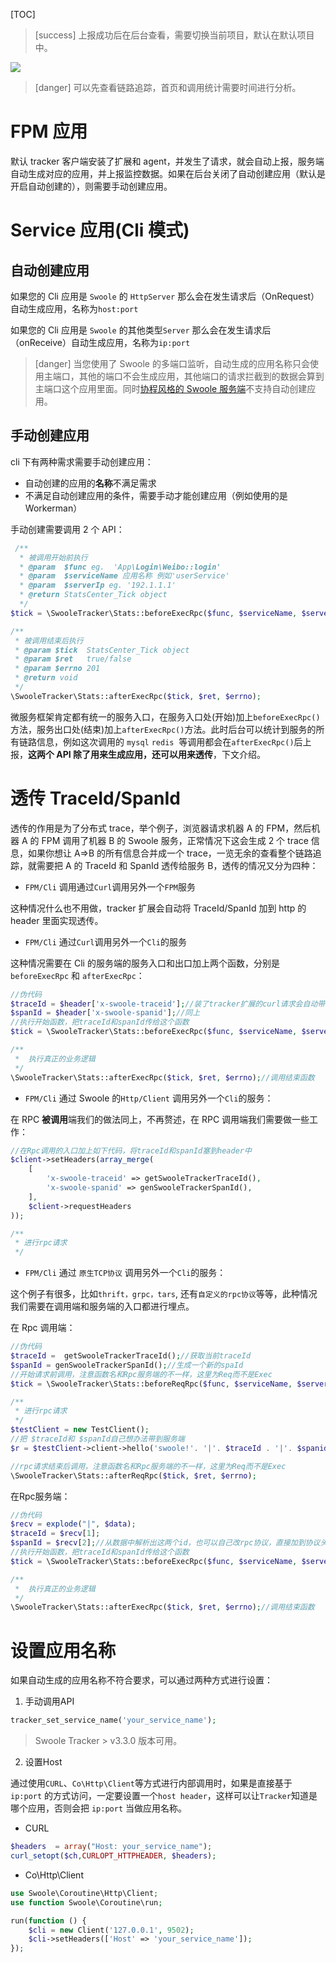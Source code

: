 [TOC]

>[success] 上报成功后在后台查看，需要切换当前项目，默认在默认项目中。

![](../images/screenshot_1578041268650.png)

>[danger] 可以先查看链路追踪，首页和调用统计需要时间进行分析。

# FPM 应用

<!--### 自动创建应用-->

默认 tracker 客户端安装了扩展和 agent，并发生了请求，就会自动上报，服务端自动生成对应的应用，并上报监控数据。如果在后台关闭了自动创建应用（默认是开启自动创建的），则需要手动创建应用。

<!--### 手动创建应用

在服务端->系统管理->相应项目->应用管理->新增应用 应用名即为您要监控站点的域名，如有端口请加上端口。

>[info] 例如：您想监控的站点域名为`www.test.com`，服务名则填`www.test.com`（注意：域名若带端口，服务名也要带端口）

配置完成后，稍等片刻即可查看对应的监控数据-->

# Service 应用(Cli 模式)

## 自动创建应用

如果您的 Cli 应用是 `Swoole` 的 `HttpServer` 那么会在发生请求后（OnRequest）自动生成应用，名称为`host:port`

如果您的 Cli 应用是 `Swoole` 的其他类型`Server` 那么会在发生请求后（onReceive）自动生成应用，名称为`ip:port`

>[danger] 当您使用了 Swoole 的多端口监听，自动生成的应用名称只会使用主端口，其他的端口不会生成应用，其他端口的请求拦截到的数据会算到主端口这个应用里面。同时[协程风格的 Swoole 服务端](https://wiki.swoole.com/#/server/co_init)不支持自动创建应用。

<!--###
## 手动创建应用

在服务端->系统管理->相应项目->应用管理->新增应用 应用名即为您要监控的服务名。

>[info] 例如：您想监控服务名为`user_service`的cli常驻进程应用，您的应用类型选择Service，服务名填`user_service`.
-->

## 手动创建应用

cli 下有两种需求需要手动创建应用：

- 自动创建的应用的**名称**不满足需求
- 不满足自动创建应用的条件，需要手动才能创建应用（例如使用的是 Workerman）

手动创建需要调用 2 个 API：

```php
 /**
  * 被调用开始前执行
  * @param  $func eg.  'App\Login\Weibo::login'
  * @param  $serviceName 应用名称 例如'userService'
  * @param  $serverIp eg. '192.1.1.1'
  * @return StatsCenter_Tick object
  */
$tick = \SwooleTracker\Stats::beforeExecRpc($func, $serviceName, $serverIp);

/**
 * 被调用结束后执行
 * @param $tick  StatsCenter_Tick object
 * @param $ret   true/false
 * @param $errno 201
 * @return void
 */
\SwooleTracker\Stats::afterExecRpc($tick, $ret, $errno);
```

微服务框架肯定都有统一的服务入口，在服务入口处(开始)加上`beforeExecRpc()`方法，服务出口处(结束)加上`afterExecRpc()`方法。此时后台可以统计到服务的所有链路信息，例如这次调用的 `mysql` `redis`  等调用都会在`afterExecRpc()`后上报，**这两个 API 除了用来生成应用，还可以用来透传**，下文介绍。

# 透传 TraceId/SpanId

透传的作用是为了分布式 trace，举个例子，浏览器请求机器 A 的 FPM，然后机器 A 的 FPM 调用了机器 B 的 Swoole 服务，正常情况下这会生成 2 个 trace 信息，如果你想让 A=>B 的所有信息合并成一个 trace，一览无余的查看整个链路追踪，就需要把 A 的 TraceId 和 SpanId 透传给服务 B，透传的情况又分为四种：

- `FPM/Cli` 调用通过`Curl`调用另外一个`FPM`服务

这种情况什么也不用做，tracker 扩展会自动将 TraceId/SpanId 加到 http 的 header 里面实现透传。

- `FPM/Cli` 通过`Curl`调用另外一个`Cli`的服务

这种情况需要在 Cli 的服务端的服务入口和出口加上两个函数，分别是 `beforeExecRpc` 和 `afterExecRpc`：

```php
//伪代码
$traceId = $header['x-swoole-traceid'];//装了tracker扩展的curl请求会自动带上x-swoole-traceid这个header
$spanId = $header['x-swoole-spanid'];//同上
//执行开始函数，把traceId和spanId传给这个函数
$tick = \SwooleTracker\Stats::beforeExecRpc($func, $serviceName, $serverIp, $traceId, $spanId);

/**
 *  执行真正的业务逻辑
 */
\SwooleTracker\Stats::afterExecRpc($tick, $ret, $errno);//调用结束函数
```

- `FPM/Cli` 通过 Swoole 的`Http/Client` 调用另外一个`Cli`的服务：

在 RPC **被调用**端我们的做法同上，不再赘述，在 RPC 调用端我们需要做一些工作：  

```php
//在Rpc调用的入口加上如下代码，将traceId和spanId塞到header中
$client->setHeaders(array_merge(
    [
        'x-swoole-traceid' => getSwooleTrackerTraceId(),
        'x-swoole-spanid' => genSwooleTrackerSpanId(),
    ],
    $client->requestHeaders
));

/**
 * 进行rpc请求
 */
```

- `FPM/Cli` 通过 `原生TCP协议` 调用另外一个`Cli`的服务：

这个例子有很多，比如`thrift，grpc，tars`, 还有`自定义的rpc协议`等等，此种情况我们需要在调用端和服务端的入口都进行埋点。

在 Rpc 调用端：

```php
//伪代码
$traceId =  getSwooleTrackerTraceId();//获取当前traceId
$spanId = genSwooleTrackerSpanId();//生成一个新的spaId
//开始请求前调用，注意函数名和Rpc服务端的不一样，这里为Req而不是Exec
$tick = \SwooleTracker\Stats::beforeReqRpc($func, $serviceName, $serverIp);

/**
 * 进行rpc请求
 */
$testClient = new TestClient();
//把 $traceId和 $spanId自己想办法带到服务端
$r = $testClient->client->hello('swoole!'. '|'. $traceId . '|'. $spanid);

//rpc请求结束后调用，注意函数名和Rpc服务端的不一样，这里为Req而不是Exec
\SwooleTracker\Stats::afterReqRpc($tick, $ret, $errno);
```

在Rpc服务端：

```php
//伪代码
$recv = explode("|", $data);
$traceId = $recv[1];
$spanId = $recv[2];//从数据中解析出这两个id，也可以自己改rpc协议，直接加到协议头
//执行开始函数，把traceId和spanId传给这个函数
$tick = \SwooleTracker\Stats::beforeExecRpc($func, $serviceName, $serverIp, $traceId, $spanId);

/**
 *  执行真正的业务逻辑
 */
\SwooleTracker\Stats::afterExecRpc($tick, $ret, $errno);//调用结束函数
```

# 设置应用名称

如果自动生成的应用名称不符合要求，可以通过两种方式进行设置：

1. 手动调用API

```php
tracker_set_service_name('your_service_name');
```

> Swoole Tracker > v3.3.0 版本可用。

2. 设置Host

通过使用`CURL`、`Co\Http\Client`等方式进行内部调用时，如果是直接基于 `ip:port` 的方式访问，一定要设置一个`host header`，这样可以让`Tracker`知道是哪个应用，否则会把 `ip:port` 当做应用名称。

- CURL

```php
$headers  = array("Host: your_service_name"); 
curl_setopt($ch,CURLOPT_HTTPHEADER, $headers);
```

- Co\Http\Client

```php
use Swoole\Coroutine\Http\Client;
use function Swoole\Coroutine\run;

run(function () {
    $cli = new Client('127.0.0.1', 9502);
    $cli->setHeaders(['Host' => 'your_service_name']);
});
```
